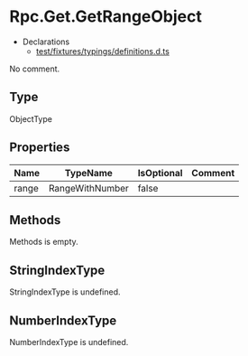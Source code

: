 # Rpc.Get.GetRangeObject

* Declarations
  * [test/fixtures/typings/definitions.d.ts](/test/fixtures/typings/definitions.d.ts#L69)

No comment.

## Type

ObjectType

## Properties

Name|TypeName|IsOptional|Comment
---|---|---|---
range|RangeWithNumber|false|

## Methods

Methods is empty.

## StringIndexType

StringIndexType is undefined.

## NumberIndexType

NumberIndexType is undefined.
